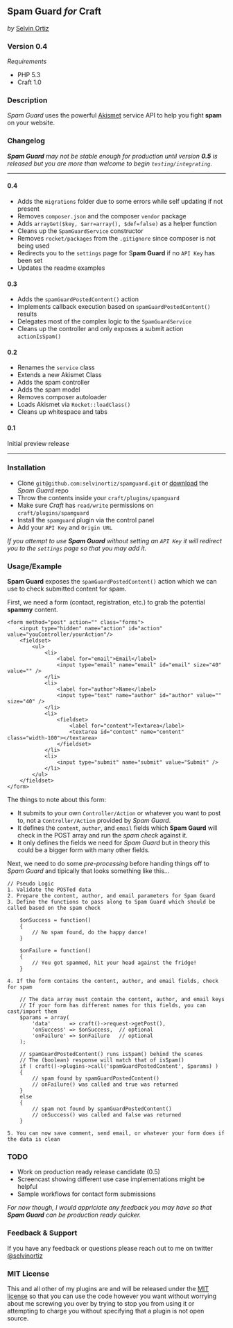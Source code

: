 ## Spam Guard *for* Craft
*by* [Selvin Ortiz](http://twitter.com/selvinortiz)

### Version 0.4
*Requirements*
- PHP 5.3
- Craft 1.0

### Description
*Spam Guard* uses the powerful [Akismet](http://akismet.com) service API to help you fight **spam** on your website.

### Changelog
*__Spam Guard__ may not be stable enough for production until version **0.5** is released but you are more than welcome to begin `testing/integrating`.*

----

#### 0.4
- Adds the `migrations` folder due to some errors while self updating if not present
- Removes `composer.json` and the composer `vendor` package
- Adds `arrayGet($key, $arr=array(), $def=false)` as a helper function
- Cleans up the `SpamGuardService` constructor
- Removes `rocket/packages` from the `.gitignore` since composer is not being used
- Redirects you to the `settings` page for S**pam Guard** if no `API Key` has been set
- Updates the readme examples

#### 0.3
- Adds the `spamGuardPostedContent()` action
- Implements callback execution based on `spamGuardPostedContent()` results
- Delegates most of the complex logic to the `SpamGuardService`
- Cleans up the controller and only exposes a submit action `actionIsSpam()`

#### 0.2
- Renames the `service` class
- Extends a new Akismet Class
- Adds the spam controller
- Adds the spam model
- Removes composer autoloader
- Loads Akismet via `Rocket::loadClass()`
- Cleans up whitespace and tabs


#### 0.1
Initial preview release

----

### Installation
- Clone `git@github.com:selvinortiz/spamguard.git` or [download](https://github.com/selvinortiz/spamguard/archive/master.zip) the *Spam Guard* repo 
- Throw the contents inside your `craft/plugins/spamguard`
- Make sure *Craft* has `read/write` permissions on `craft/plugins/spamguard`
- Install the `spamguard` plugin via the control panel
- Add your `API Key` and `Origin URL`

*If you attempt to use **Spam Guard** without setting an `API Key` it will redirect you to the `settings` page so that you may add it.*

### Usage/Example

**Spam Guard** exposes the `spamGuardPostedContent()` action which we can use to check submitted content for spam.

First, we need a form (contact, registration, etc.) to grab the potential **spammy** content.

	<form method="post" action="" class="forms">
		<input type="hidden" name="action" id="action" value="youController/yourAction"/>
		<fieldset>
			<ul>
				<li>
					<label for="email">Email</label>
					<input type="email" name="email" id="email" size="40" value="" />
				</li>
				<li>
					<label for="author">Name</label>
					<input type="text" name="author" id="author" value="" size="40" />
				</li>
				<li>
					<fieldset>
						<label for="content">Textarea</label>
						<textarea id="content" name="content" class="width-100"></textarea>
					</fieldset>
				</li>
				<li>
					<input type="submit" name="submit" value="Submit" />
				</li>
			</ul>
		</fieldset>
	</form>

The things to note about this form:

- It submits to your own `Controller/Action` or whatever you want to post to, not a `Controller/Action` provided by *Spam Guard*.
- It defines the `content`, `author`, and `email` fields which **Spam Gaurd** will check in the POST array and run the *spam check* against it.
- It only defines the fields we need for *Spam Guard* but in theory this could be a bigger form with many other fields.

Next, we need to do some *pre-processing* before handing things off to *Spam Guard* and tipically that looks something like this...

	// Pseudo Logic
	1. Validate the POSTed data
	2. Prepare the content, author, and email parameters for Spam Guard
	3. Define the functions to pass along to Spam Guard which should be called based on the spam check

		$onSuccess = function()
		{
			// No spam found, do the happy dance!
		}

		$onFailure = function()
		{
			// You got spammed, hit your head against the fridge!
		}

	4. If the form contains the content, author, and email fields, check for spam

		// The data array must contain the content, author, and email keys
		// If your form has different names for this fields, you can cast/import them
		$params = array(
			'data'		=> craft()->request->getPost(),
			'onSuccess'	=> $onSuccess,	// optional
			'onFailure'	=> $onFailure	// optional
		);

		// spamGuardPostedContent() runs isSpam() behind the scenes
		// The (boolean) response will match that of isSpam()
		if ( craft()->plugins->call('spamGuardPostedContent', $params) )
		{
			// spam found by spamGuardPostedContent()
			// onFailure() was called and true was returned
		}
		else
		{
			// spam not found by spamGuardPostedContent()
			// onSuccess() was called and false was returned
		}
	
	5. You can now save comment, send email, or whatever your form does if the data is clean

### TODO
- Work on production ready release candidate (0.5)
- Screencast showing different use case implementations might be helpful
- Sample workflows for contact form submissions

*For now though, I would appriciate any feedback you may have so that **Spam Guard** can be production ready quicker.*

### Feedback & Support
If you have any feedback or questions please reach out to me on twitter [@selvinortiz](http://twitter.com/selvinortiz)

### MIT License
This and all other of my plugins are and will be released under the [MIT license](http://opensource.org/licenses/MIT) so that you can use the code however you want
without worrying about me screwing you over by trying to stop you from using it or attempting to charge you without specifying that a plugin is not open source.